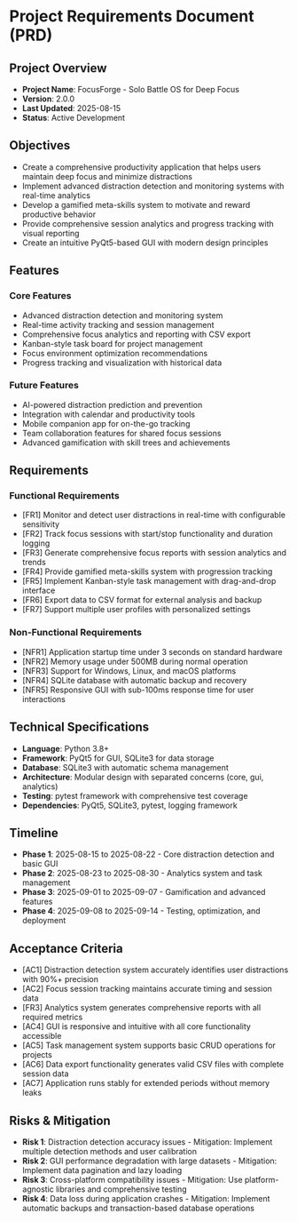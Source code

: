 # Project Requirements Document (PRD)

## Project Overview
- **Project Name**: FocusForge - Solo Battle OS for Deep Focus
- **Version**: 2.0.0
- **Last Updated**: 2025-08-15
- **Status**: Active Development

## Objectives
- Create a comprehensive productivity application that helps users maintain deep focus and minimize distractions
- Implement advanced distraction detection and monitoring systems with real-time analytics
- Develop a gamified meta-skills system to motivate and reward productive behavior
- Provide comprehensive session analytics and progress tracking with visual reporting
- Create an intuitive PyQt5-based GUI with modern design principles

## Features
### Core Features
- Advanced distraction detection and monitoring system
- Real-time activity tracking and session management
- Comprehensive focus analytics and reporting with CSV export
- Kanban-style task board for project management
- Focus environment optimization recommendations
- Progress tracking and visualization with historical data

### Future Features
- AI-powered distraction prediction and prevention
- Integration with calendar and productivity tools
- Mobile companion app for on-the-go tracking
- Team collaboration features for shared focus sessions
- Advanced gamification with skill trees and achievements

## Requirements
### Functional Requirements
- [FR1] Monitor and detect user distractions in real-time with configurable sensitivity
- [FR2] Track focus sessions with start/stop functionality and duration logging
- [FR3] Generate comprehensive focus reports with session analytics and trends
- [FR4] Provide gamified meta-skills system with progression tracking
- [FR5] Implement Kanban-style task management with drag-and-drop interface
- [FR6] Export data to CSV format for external analysis and backup
- [FR7] Support multiple user profiles with personalized settings

### Non-Functional Requirements
- [NFR1] Application startup time under 3 seconds on standard hardware
- [NFR2] Memory usage under 500MB during normal operation
- [NFR3] Support for Windows, Linux, and macOS platforms
- [NFR4] SQLite database with automatic backup and recovery
- [NFR5] Responsive GUI with sub-100ms response time for user interactions

## Technical Specifications
- **Language**: Python 3.8+
- **Framework**: PyQt5 for GUI, SQLite3 for data storage
- **Database**: SQLite3 with automatic schema management
- **Architecture**: Modular design with separated concerns (core, gui, analytics)
- **Testing**: pytest framework with comprehensive test coverage
- **Dependencies**: PyQt5, SQLite3, pytest, logging framework

## Timeline
- **Phase 1**: 2025-08-15 to 2025-08-22 - Core distraction detection and basic GUI
- **Phase 2**: 2025-08-23 to 2025-08-30 - Analytics system and task management
- **Phase 3**: 2025-09-01 to 2025-09-07 - Gamification and advanced features
- **Phase 4**: 2025-09-08 to 2025-09-14 - Testing, optimization, and deployment

## Acceptance Criteria
- [AC1] Distraction detection system accurately identifies user distractions with 90%+ precision
- [AC2] Focus session tracking maintains accurate timing and session data
- [FR3] Analytics system generates comprehensive reports with all required metrics
- [AC4] GUI is responsive and intuitive with all core functionality accessible
- [AC5] Task management system supports basic CRUD operations for projects
- [AC6] Data export functionality generates valid CSV files with complete session data
- [AC7] Application runs stably for extended periods without memory leaks

## Risks & Mitigation
- **Risk 1**: Distraction detection accuracy issues - Mitigation: Implement multiple detection methods and user calibration
- **Risk 2**: GUI performance degradation with large datasets - Mitigation: Implement data pagination and lazy loading
- **Risk 3**: Cross-platform compatibility issues - Mitigation: Use platform-agnostic libraries and comprehensive testing
- **Risk 4**: Data loss during application crashes - Mitigation: Implement automatic backups and transaction-based database operations

